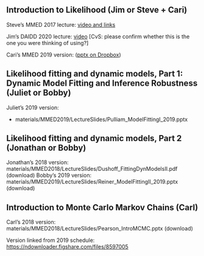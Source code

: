 
## Introduction to Likelihood (Jim or Steve + Cari)

Steve’s MMED 2017 lecture: [video and links](https://figshare.com/articles/dataset/Introduction_to_Likelihood/5044636?file=8730010)

Jim’s DAIDD 2020 lecture: [video](https://youtu.be/iUEf8rhAScQ) [CvS: please confirm whether this is the one you were thinking of using?]

Cari’s MMED 2019 version: ([pptx on Dropbox](https://www.dropbox.com/s/ebjkbt54oekc0yw/Cari_IntroLikelihood_2019.pptx?dl=1))

## Likelihood fitting and dynamic models, Part 1: Dynamic Model Fitting and Inference Robustness (Juliet or Bobby)

Juliet’s 2019 version:
* materials/MMED2019/LectureSlides/Pulliam_ModelFittingI_2019.pptx

## Likelihood fitting and dynamic models, Part 2 (Jonathan or Bobby)

Jonathan’s 2018 version: materials/MMED2018/LectureSlides/Dushoff_FittingDynModelsII.pdf (download)
Bobby’s 2019 version: materials/MMED2019/LectureSlides/Reiner_ModelFittingII_2019.pptx (download)

## Introduction to Monte Carlo Markov Chains (Carl)

Carl’s 2018 version: materials/MMED2018/LectureSlides/Pearson_IntroMCMC.pptx (download)

Version linked from 2019 schedule: https://ndownloader.figshare.com/files/8597005

